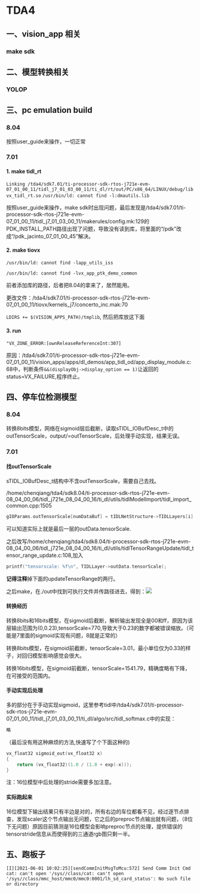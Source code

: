# TDA4

## 一、vision_app 相关

### make sdk



## 二、模型转换相关

### YOLOP



## 三、pc emulation build

### 8.04

按照user_guide来操作，一切正常

### 7.01

#### 1. make tidl_rt

`Linking /tda4/sdk7.01/ti-processor-sdk-rtos-j721e-evm-07_01_00_11/tidl_j7_01_03_00_11/ti_dl/rt/out/PC/x86_64/LINUX/debug/libvx_tidl_rt.so`
`/usr/bin/ld: cannot find -l:dmautils.lib`

按照user_guide来操作，make sdk时出现问题，最后发现是/tda4/sdk7.01/ti-processor-sdk-rtos-j721e-evm-07_01_00_11/tidl_j7_01_03_00_11/makerules/config.mk:129的PDK_INSTALL_PATH路径出现了问题，导致没有读到库，将里面的“/pdk”改成“/pdk_jacinto_07_01_00_45”解决。

#### 2. make tiovx

`/usr/bin/ld: cannot find -lapp_utils_iss`

`/usr/bin/ld: cannot find -lvx_app_ptk_demo_common`

前者添加库的路径，后者把8.04的拿来了，居然能用。

更改文件：/tda4/sdk7.01/ti-processor-sdk-rtos-j721e-evm-07_01_00_11/tiovx/kernels_j7/concerto_inc.mak:70

`LDIRS += $(VISION_APPS_PATH)/tmplib`, 然后把库放这下面

#### 3. run

`"VX_ZONE_ERROR:[ownReleaseReferenceInt:307]`

原因：/tda4/sdk7.01/ti-processor-sdk-rtos-j721e-evm-07_01_00_11/vision_apps/apps/dl_demos/app_tidl_od/app_display_module.c:68中，判断条件`&&(displayObj->display_option == 1)`让返回的status=VX_FAILURE,程序终止。

## 四、停车位检测模型



### 8.04

转换8bits模型，网络在sigmoid层后截断，读取sTIDL_IOBufDesc_t中的outTensorScale，output/=outTensorScale，后处理手动实现，结果无误。

### 7.01

#### 找outTensorScale

sTIDL_IOBufDesc_t结构中不含outTensorScale，需要自己去找。

/home/chenqiang/tda4/sdk8.04/ti-processor-sdk-rtos-j721e-evm-08_04_00_06/tidl_j721e_08_04_00_16/ti_dl/utils/tidlModelImport/tidl_import_common.cpp:1505

```c
gIOParams.outTensorScale[numDataBuf] = tIDLNetStructure->TIDLLayers[i].outData.tensorScale;
```

可以知道实际上就是最后一层的outData.tensorScale.

之后改写/home/chenqiang/tda4/sdk8.04/ti-processor-sdk-rtos-j721e-evm-08_04_00_06/tidl_j721e_08_04_00_16/ti_dl/utils/tidlTensorRangeUpdate/tidl_tensor_range_update.c:108,加入

```c
printf("tensorscale: %f\n", TIDLLayer->outData.tensorScale);
```

**记得注释**掉下面的updateTensorRange的两行。

之后make，在./out中找到可执行文件并传路径进去，得到：![](C:\Users\6000022857\Pictures\tensorScale.png)

#### 转换经历

转换8bits和16bits模型，在sigmoid后截断，解析输出发现全是00和ff，原因为该层输出范围为(0,0.23),tensorScale=770,导致大于0.23的数字都被错误缩放。（可能是7里面的sigmoid实现有问题，8就是正常的）

转换8bits模型，在sigmoid前截断，tensorScale=3.01，最小单位仅为0.33的样子，对回归模型影响感觉会很大。

转换16bits模型，在sigmoid前截断，tensorScale=1541.79，精确度略有下降，在可接受的范围内。

#### 手动实现后处理

多的部分在于手动实现sigmoid，这里参考tidl中/tda4/sdk7.01/ti-processor-sdk-rtos-j721e-evm-07_01_00_11/tidl_j7_01_03_00_11/ti_dl/algo/src/tidl_softmax.c中的实现：

```c
略
```

（最后没有用这种麻烦的方法,快速写了个下面这种的)

```c
vx_float32 sigmoid_out(vx_float32 x)
{
    return (vx_float32)(1.0 / (1.0 + exp(-x)));
}
```

注：16位模型中后处理的stride需要多加注意。

#### 实际跑起来

16位模型下输出结果只有半边是对的，所有右边的车位都看不见，经过逐节点排查，发现scaler这个节点输出无问题，它之后的preproc节点输出就有问题，（8位下无问题）原因目前猜测是16位模型会影响preproc节点的处理，提供错误的tensorstride信息从而使得到的三通道rgb图只剩一半。

## 五、跑板子

`[I][2021-06-01 10:02:25][sendCommInitMsgToMcu:572] Send Comm Init Cmd
cat: can't open '/sys//class/cat: can't open '/sys//class/mmc_host/mmc0/mmc0:0001/lh_sd_card_status': No such file or directory`